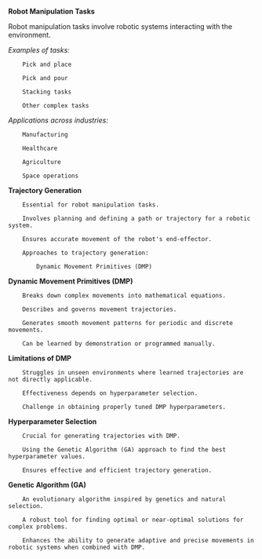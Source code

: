 **Robot Manipulation Tasks**

Robot manipulation tasks involve robotic systems interacting with the environment.

_Examples of tasks:_

        Pick and place
        
        Pick and pour
        
        Stacking tasks
        
        Other complex tasks

_Applications across industries:_

        Manufacturing
        
        Healthcare
        
        Agriculture
        
        Space operations

**Trajectory Generation**

        Essential for robot manipulation tasks.
        
        Involves planning and defining a path or trajectory for a robotic system.
        
        Ensures accurate movement of the robot's end-effector.
        
        Approaches to trajectory generation:
        
            Dynamic Movement Primitives (DMP)

    
**Dynamic Movement Primitives (DMP)**

        Breaks down complex movements into mathematical equations.
        
        Describes and governs movement trajectories.
        
        Generates smooth movement patterns for periodic and discrete movements.
        
        Can be learned by demonstration or programmed manually.

**Limitations of DMP**

        Struggles in unseen environments where learned trajectories are not directly applicable.
        
        Effectiveness depends on hyperparameter selection.
        
        Challenge in obtaining properly tuned DMP hyperparameters.

**Hyperparameter Selection**
        
        Crucial for generating trajectories with DMP.
        
        Using the Genetic Algorithm (GA) approach to find the best hyperparameter values.
        
        Ensures effective and efficient trajectory generation.

**Genetic Algorithm (GA)**
        
        An evolutionary algorithm inspired by genetics and natural selection.
        
        A robust tool for finding optimal or near-optimal solutions for complex problems.
        
        Enhances the ability to generate adaptive and precise movements in robotic systems when combined with DMP.
